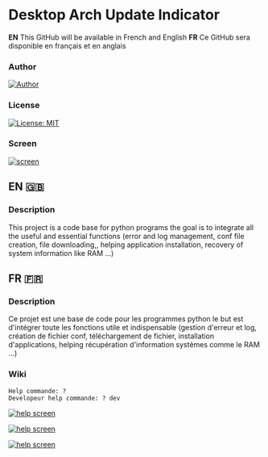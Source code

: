 # Desktop Arch Update Indicator

__EN__ This GitHub will be available in French and English __FR__ Ce GitHub sera disponible en français et en anglais

### Author
[![Author](https://raw.githubusercontent.com/Pikatsuto/AtmoPack-Full/main/icon.gif)](https://github.com/Pikatsuto)

### License
[![License: MIT](https://upload.wikimedia.org/wikipedia/commons/thumb/0/0c/MIT_logo.svg/220px-MIT_logo.svg.png)](https://github.com/Pikatsuto/Base-Dev/blob/main/LICENSE)

### Screen
[![screen](https://i.imgur.com/n7IDlrn.png)](https://i.imgur.com/n7IDlrn.png)

## EN 🇬🇧

### Description
This project is a code base for python programs
the goal is to integrate all the useful and essential functions
(error and log management, conf file creation, file downloading,, helping
application installation, recovery of system information like RAM ...)

## FR 🇫🇷

### Description
Ce projet est une base de code pour les programmes python
le but est d'intégrer toute les fonctions utile et indispensable
(gestion d'erreur et log, création de fichier conf,
téléchargement de fichier, installation d'applications, helping
récupération d'information systèmes comme le RAM ...)

### Wiki
```
Help commande: ?
Developeur help commande: ? dev
```

[![help screen](https://i.imgur.com/91erIBn.png)](https://i.imgur.com/91erIBn.png)

[![help screen](https://i.imgur.com/GcA10dZ.png)](https://i.imgur.com/GcA10dZ.png)

[![help screen](https://i.imgur.com/Dk8BcXO.png)](https://i.imgur.com/Dk8BcXO.png)